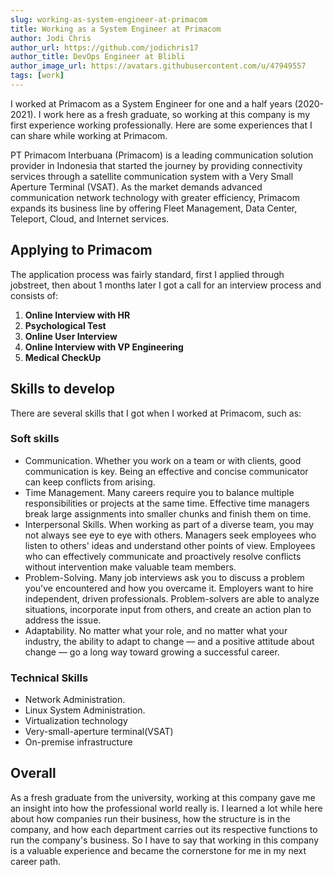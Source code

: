 ```yaml
---
slug: working-as-system-engineer-at-primacom
title: Working as a System Engineer at Primacom
author: Jodi Chris
author_url: https://github.com/jodichris17
author_title: DevOps Engineer at Blibli
author_image_url: https://avatars.githubusercontent.com/u/47949557
tags: [work]
---
```


I worked at Primacom as a System Engineer for one and a half years (2020-2021). I work here as a fresh graduate, so working at this company is my first experience working professionally. Here are some experiences that I can share while working at Primacom.

<!--truncate-->

PT Primacom Interbuana (Primacom) is a leading communication solution provider in Indonesia that started the journey by providing connectivity services through a satellite communication system with a Very Small Aperture Terminal (VSAT). As the market demands advanced communication network technology with greater efficiency, Primacom expands its business line by offering Fleet Management, Data Center, Teleport, Cloud, and Internet services.
## Applying to Primacom

The application process was fairly standard, first I applied through jobstreet, then about 1 months later I got a call for an interview process and consists of:
1. **Online Interview with HR**
2. **Psychological Test**
3. **Online User Interview**
4. **Online Interview with VP Engineering**
5. **Medical CheckUp**

## Skills to develop
There are several skills that I got when I worked at Primacom, such as:
### Soft skills
- Communication. Whether you work on a team or with clients, good communication is key. Being an effective and concise communicator can keep conflicts from arising.
- Time Management. Many careers require you to balance multiple responsibilities or projects at the same time. Effective time managers break large assignments into smaller chunks and finish them on time.
- Interpersonal Skills. When working as part of a diverse team, you may not always see eye to eye with others. Managers seek employees who listen to others' ideas and understand other points of view. Employees who can effectively communicate and proactively resolve conflicts without intervention make valuable team members.
- Problem-Solving. Many job interviews ask you to discuss a problem you've encountered and how you overcame it. Employers want to hire independent, driven professionals. Problem-solvers are able to analyze situations, incorporate input from others, and create an action plan to address the issue.
- Adaptability. No matter what your role, and no matter what your industry, the ability to adapt to change — and a positive attitude about change — go a long way toward growing a successful career.
### Technical Skills
- Network Administration.
- Linux System Administration. 
- Virtualization technology
- Very-small-aperture terminal(VSAT)
- On-premise infrastructure
## Overall

As a fresh graduate from the university, working at this company gave me an insight into how the professional world really is. I learned a lot while here about how companies run their business, how the structure is in the company, and how each department carries out its respective functions to run the company's business. So I have to say that working in this company is a valuable experience and became the cornerstone for me in my next career path.